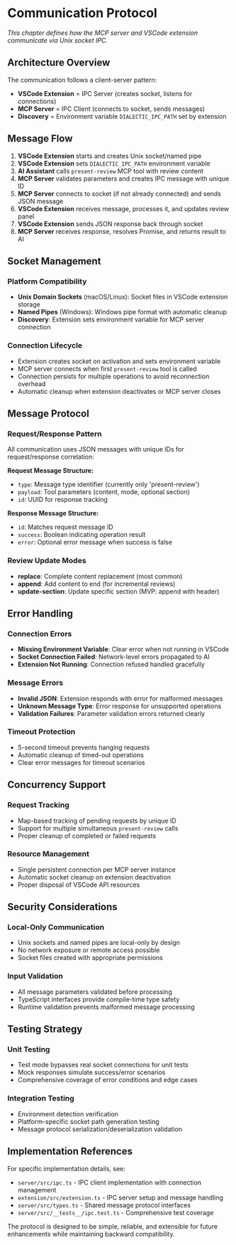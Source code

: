 # Communication Protocol

*This chapter defines how the MCP server and VSCode extension communicate via Unix socket IPC.*

## Architecture Overview

The communication follows a client-server pattern:
- **VSCode Extension** = IPC Server (creates socket, listens for connections)
- **MCP Server** = IPC Client (connects to socket, sends messages)
- **Discovery** = Environment variable `DIALECTIC_IPC_PATH` set by extension

## Message Flow

1. **VSCode Extension** starts and creates Unix socket/named pipe
2. **VSCode Extension** sets `DIALECTIC_IPC_PATH` environment variable
3. **AI Assistant** calls `present-review` MCP tool with review content
4. **MCP Server** validates parameters and creates IPC message with unique ID
5. **MCP Server** connects to socket (if not already connected) and sends JSON message
6. **VSCode Extension** receives message, processes it, and updates review panel
7. **VSCode Extension** sends JSON response back through socket
8. **MCP Server** receives response, resolves Promise, and returns result to AI

## Socket Management

### Platform Compatibility
- **Unix Domain Sockets** (macOS/Linux): Socket files in VSCode extension storage
- **Named Pipes** (Windows): Windows pipe format with automatic cleanup
- **Discovery**: Extension sets environment variable for MCP server connection

### Connection Lifecycle
- Extension creates socket on activation and sets environment variable
- MCP server connects when first `present-review` tool is called
- Connection persists for multiple operations to avoid reconnection overhead
- Automatic cleanup when extension deactivates or MCP server closes

## Message Protocol

### Request/Response Pattern
All communication uses JSON messages with unique IDs for request/response correlation:

**Request Message Structure:**
- `type`: Message type identifier (currently only 'present-review')
- `payload`: Tool parameters (content, mode, optional section)
- `id`: UUID for response tracking

**Response Message Structure:**
- `id`: Matches request message ID
- `success`: Boolean indicating operation result
- `error`: Optional error message when success is false

### Review Update Modes
- **replace**: Complete content replacement (most common)
- **append**: Add content to end (for incremental reviews)
- **update-section**: Update specific section (MVP: append with header)

## Error Handling

### Connection Errors
- **Missing Environment Variable**: Clear error when not running in VSCode
- **Socket Connection Failed**: Network-level errors propagated to AI
- **Extension Not Running**: Connection refused handled gracefully

### Message Errors
- **Invalid JSON**: Extension responds with error for malformed messages
- **Unknown Message Type**: Error response for unsupported operations
- **Validation Failures**: Parameter validation errors returned clearly

### Timeout Protection
- 5-second timeout prevents hanging requests
- Automatic cleanup of timed-out operations
- Clear error messages for timeout scenarios

## Concurrency Support

### Request Tracking
- Map-based tracking of pending requests by unique ID
- Support for multiple simultaneous `present-review` calls
- Proper cleanup of completed or failed requests

### Resource Management
- Single persistent connection per MCP server instance
- Automatic socket cleanup on extension deactivation
- Proper disposal of VSCode API resources

## Security Considerations

### Local-Only Communication
- Unix sockets and named pipes are local-only by design
- No network exposure or remote access possible
- Socket files created with appropriate permissions

### Input Validation
- All message parameters validated before processing
- TypeScript interfaces provide compile-time type safety
- Runtime validation prevents malformed message processing

## Testing Strategy

### Unit Testing
- Test mode bypasses real socket connections for unit tests
- Mock responses simulate success/error scenarios
- Comprehensive coverage of error conditions and edge cases

### Integration Testing
- Environment detection verification
- Platform-specific socket path generation testing
- Message protocol serialization/deserialization validation

## Implementation References

For specific implementation details, see:
- `server/src/ipc.ts` - IPC client implementation with connection management
- `extension/src/extension.ts` - IPC server setup and message handling
- `server/src/types.ts` - Shared message protocol interfaces
- `server/src/__tests__/ipc.test.ts` - Comprehensive test coverage

The protocol is designed to be simple, reliable, and extensible for future enhancements while maintaining backward compatibility.